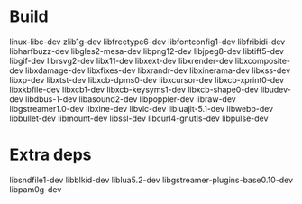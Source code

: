 # Build
linux-libc-dev
zlib1g-dev
libfreetype6-dev
libfontconfig1-dev
libfribidi-dev
libharfbuzz-dev
libgles2-mesa-dev
libpng12-dev
libjpeg8-dev
libtiff5-dev
libgif-dev
librsvg2-dev
libx11-dev
libxext-dev
libxrender-dev
libxcomposite-dev
libxdamage-dev
libxfixes-dev
libxrandr-dev
libxinerama-dev
libxss-dev
libxp-dev
libxtst-dev
libxcb-dpms0-dev
libxcursor-dev
libxcb-xprint0-dev
libxkbfile-dev
libxcb1-dev
libxcb-keysyms1-dev
libxcb-shape0-dev
libudev-dev
libdbus-1-dev
libasound2-dev
libpoppler-dev
libraw-dev
libgstreamer1.0-dev
libxine-dev
libvlc-dev
libluajit-5.1-dev
libwebp-dev
libbullet-dev
libmount-dev
libssl-dev
libcurl4-gnutls-dev
libpulse-dev
# Extra deps
libsndfile1-dev
libblkid-dev
liblua5.2-dev
libgstreamer-plugins-base0.10-dev
libpam0g-dev

